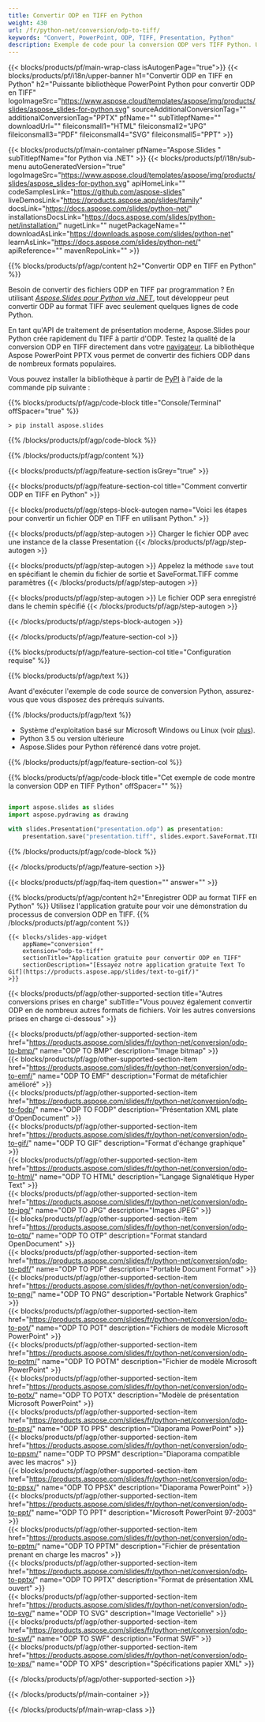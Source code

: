 ```yaml
---
title: Convertir ODP en TIFF en Python
weight: 430
url: /fr/python-net/conversion/odp-to-tiff/ 
keywords: "Convert, PowerPoint, ODP, TIFF, Presentation, Python"
description: Exemple de code pour la conversion ODP vers TIFF Python. Utilisez l'API PowerPoint Python pour la conversion par lots de fichiers ODP en fichiers TIFF.
---
```


{{< blocks/products/pf/main-wrap-class isAutogenPage="true">}}
{{< blocks/products/pf/i18n/upper-banner h1="Convertir ODP en TIFF en Python" h2="Puissante bibliothèque PowerPoint Python pour convertir ODP en TIFF" logoImageSrc="https://www.aspose.cloud/templates/aspose/img/products/slides/aspose_slides-for-python.svg" sourceAdditionalConversionTag="" additionalConversionTag="PPTX" pfName="" subTitlepfName="" downloadUrl="" fileiconsmall1="HTML" fileiconsmall2="JPG" fileiconsmall3="PDF" fileiconsmall4="SVG" fileiconsmall5="PPT" >}}

{{< blocks/products/pf/main-container pfName="Aspose.Slides " subTitlepfName="for Python via .NET" >}}
{{< blocks/products/pf/i18n/sub-menu autoGeneratedVersion="true" logoImageSrc="https://www.aspose.cloud/templates/aspose/img/products/slides/aspose_slides-for-python.svg" apiHomeLink="" codeSamplesLink="https://github.com/aspose-slides" liveDemosLink="https://products.aspose.app/slides/family" docsLink="https://docs.aspose.com/slides/python-net/" installationsDocsLink="https://docs.aspose.com/slides/python-net/installation/" nugetLink="" nugetPackageName="" downloadAsLink="https://downloads.aspose.com/slides/python-net" learnAsLink="https://docs.aspose.com/slides/python-net/" apiReference="" mavenRepoLink="" >}}

{{% blocks/products/pf/agp/content h2="Convertir ODP en TIFF en Python" %}}

Besoin de convertir des fichiers ODP en TIFF par programmation ? En utilisant [*Aspose.Slides pour Python via .NET*](https://products.aspose.com/slides/fr/python-net/), tout développeur peut convertir ODP au format TIFF avec seulement quelques lignes de code Python.

En tant qu'API de traitement de présentation moderne, Aspose.Slides pour Python crée rapidement du TIFF à partir d'ODP. Testez la qualité de la conversion ODP en TIFF directement dans votre [navigateur](https://products.aspose.app/slides/conversion). La bibliothèque Aspose PowerPoint PPTX vous permet de convertir des fichiers ODP dans de nombreux formats populaires.

Vous pouvez installer la bibliothèque à partir de [PyPI](https://pypi.org/project/Aspose.Slides/) à l'aide de la commande pip suivante :

{{% blocks/products/pf/agp/code-block title="Console/Terminal" offSpacer="true" %}}

```console
> pip install aspose.slides

```

{{% /blocks/products/pf/agp/code-block %}}

{{% /blocks/products/pf/agp/content %}}

{{< blocks/products/pf/agp/feature-section isGrey="true" >}}

{{< blocks/products/pf/agp/feature-section-col title="Comment convertir ODP en TIFF en Python" >}}

{{< blocks/products/pf/agp/steps-block-autogen name="Voici les étapes pour convertir un fichier ODP en TIFF en utilisant Python." >}}

{{< blocks/products/pf/agp/step-autogen >}}
Charger le fichier ODP avec une instance de la classe Presentation
{{< /blocks/products/pf/agp/step-autogen >}}

{{< blocks/products/pf/agp/step-autogen >}}
Appelez la méthode `save` tout en spécifiant le chemin du fichier de sortie et SaveFormat.TIFF comme paramètres
{{< /blocks/products/pf/agp/step-autogen >}}

{{< blocks/products/pf/agp/step-autogen >}}
Le fichier ODP sera enregistré dans le chemin spécifié
{{< /blocks/products/pf/agp/step-autogen >}}

{{< /blocks/products/pf/agp/steps-block-autogen >}}

{{< /blocks/products/pf/agp/feature-section-col >}}

{{% blocks/products/pf/agp/feature-section-col title="Configuration requise" %}}

{{% blocks/products/pf/agp/text %}}

 Avant d'exécuter l'exemple de code source de conversion Python, assurez-vous que vous disposez des prérequis suivants.

{{% /blocks/products/pf/agp/text %}}

- Système d'exploitation basé sur Microsoft Windows ou Linux (voir [plus](https://docs.aspose.com/slides/python-net/system-requirements/)).
- Python 3.5 ou version ultérieure
- Aspose.Slides pour Python référencé dans votre projet.

{{% /blocks/products/pf/agp/feature-section-col %}}

{{% blocks/products/pf/agp/code-block title="Cet exemple de code montre la conversion ODP en TIFF Python" offSpacer="" %}}

```py

import aspose.slides as slides
import aspose.pydrawing as drawing

with slides.Presentation("presentation.odp") as presentation:
    presentation.save("presentation.tiff", slides.export.SaveFormat.TIFF)

```
{{% /blocks/products/pf/agp/code-block %}}

{{< /blocks/products/pf/agp/feature-section >}}

{{< blocks/products/pf/agp/faq-item question="" answer="" >}}
 
{{% blocks/products/pf/agp/content h2="Enregistrer ODP au format TIFF en Python" %}}
Utilisez l'application gratuite pour voir une démonstration du processus de conversion ODP en TIFF. 
{{% /blocks/products/pf/agp/content %}}

<!-- aboutfile Starts -->

<!-- aboutfile Ends -->

    {{< blocks/slides-app-widget 
        appName="conversion"
        extension="odp-to-tiff"
        sectionTitle="Application gratuite pour convertir ODP en TIFF" 
        sectionDescription="[Essayez notre application gratuite Text To Gif](https://products.aspose.app/slides/text-to-gif/)" 
    >}}
    
{{< blocks/products/pf/agp/other-supported-section title="Autres conversions prises en charge" subTitle="Vous pouvez également convertir ODP en de nombreux autres formats de fichiers. Voir les autres conversions prises en charge ci-dessous" >}}

{{< blocks/products/pf/agp/other-supported-section-item href="https://products.aspose.com/slides/fr/python-net/conversion/odp-to-bmp/" name="ODP TO BMP" description="Image bitmap" >}}  
{{< blocks/products/pf/agp/other-supported-section-item href="https://products.aspose.com/slides/fr/python-net/conversion/odp-to-emf/" name="ODP TO EMF" description="Format de métafichier amélioré" >}}  
{{< blocks/products/pf/agp/other-supported-section-item href="https://products.aspose.com/slides/fr/python-net/conversion/odp-to-fodp/" name="ODP TO FODP" description="Présentation XML plate d'OpenDocument" >}}  
{{< blocks/products/pf/agp/other-supported-section-item href="https://products.aspose.com/slides/fr/python-net/conversion/odp-to-gif/" name="ODP TO GIF" description="Format d'échange graphique" >}}  
{{< blocks/products/pf/agp/other-supported-section-item href="https://products.aspose.com/slides/fr/python-net/conversion/odp-to-html/" name="ODP TO HTML" description="Langage Signalétique Hyper Text" >}}  
{{< blocks/products/pf/agp/other-supported-section-item href="https://products.aspose.com/slides/fr/python-net/conversion/odp-to-jpg/" name="ODP TO JPG" description="Images JPEG" >}}  
{{< blocks/products/pf/agp/other-supported-section-item href="https://products.aspose.com/slides/fr/python-net/conversion/odp-to-otp/" name="ODP TO OTP" description="Format standard OpenDocument" >}}  
{{< blocks/products/pf/agp/other-supported-section-item href="https://products.aspose.com/slides/fr/python-net/conversion/odp-to-pdf/" name="ODP TO PDF" description="Portable Document Format" >}}  
{{< blocks/products/pf/agp/other-supported-section-item href="https://products.aspose.com/slides/fr/python-net/conversion/odp-to-png/" name="ODP TO PNG" description="Portable Network Graphics" >}}  
{{< blocks/products/pf/agp/other-supported-section-item href="https://products.aspose.com/slides/fr/python-net/conversion/odp-to-pot/" name="ODP TO POT" description="Fichiers de modèle Microsoft PowerPoint" >}}  
{{< blocks/products/pf/agp/other-supported-section-item href="https://products.aspose.com/slides/fr/python-net/conversion/odp-to-potm/" name="ODP TO POTM" description="Fichier de modèle Microsoft PowerPoint" >}}  
{{< blocks/products/pf/agp/other-supported-section-item href="https://products.aspose.com/slides/fr/python-net/conversion/odp-to-potx/" name="ODP TO POTX" description="Modèle de présentation Microsoft PowerPoint" >}}  
{{< blocks/products/pf/agp/other-supported-section-item href="https://products.aspose.com/slides/fr/python-net/conversion/odp-to-pps/" name="ODP TO PPS" description="Diaporama PowerPoint" >}}  
{{< blocks/products/pf/agp/other-supported-section-item href="https://products.aspose.com/slides/fr/python-net/conversion/odp-to-ppsm/" name="ODP TO PPSM" description="Diaporama compatible avec les macros" >}}  
{{< blocks/products/pf/agp/other-supported-section-item href="https://products.aspose.com/slides/fr/python-net/conversion/odp-to-ppsx/" name="ODP TO PPSX" description="Diaporama PowerPoint" >}}  
{{< blocks/products/pf/agp/other-supported-section-item href="https://products.aspose.com/slides/fr/python-net/conversion/odp-to-ppt/" name="ODP TO PPT" description="Microsoft PowerPoint 97-2003" >}}  
{{< blocks/products/pf/agp/other-supported-section-item href="https://products.aspose.com/slides/fr/python-net/conversion/odp-to-pptm/" name="ODP TO PPTM" description="Fichier de présentation prenant en charge les macros" >}}  
{{< blocks/products/pf/agp/other-supported-section-item href="https://products.aspose.com/slides/fr/python-net/conversion/odp-to-pptx/" name="ODP TO PPTX" description="Format de présentation XML ouvert" >}}  
{{< blocks/products/pf/agp/other-supported-section-item href="https://products.aspose.com/slides/fr/python-net/conversion/odp-to-svg/" name="ODP TO SVG" description="Image Vectorielle" >}}  
{{< blocks/products/pf/agp/other-supported-section-item href="https://products.aspose.com/slides/fr/python-net/conversion/odp-to-swf/" name="ODP TO SWF" description="Format SWF" >}}  
{{< blocks/products/pf/agp/other-supported-section-item href="https://products.aspose.com/slides/fr/python-net/conversion/odp-to-xps/" name="ODP TO XPS" description="Spécifications papier XML" >}}  


{{< /blocks/products/pf/agp/other-supported-section >}}

{{< /blocks/products/pf/main-container >}}
    
{{< /blocks/products/pf/main-wrap-class >}}